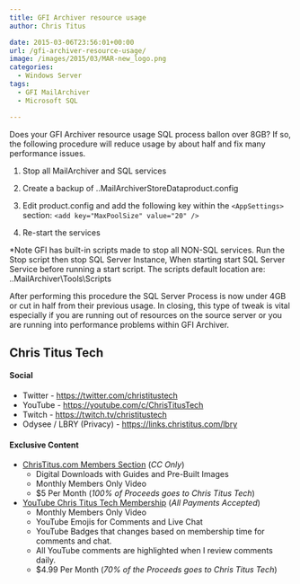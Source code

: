 ```yaml
---
title: GFI Archiver resource usage
author: Chris Titus

date: 2015-03-06T23:56:01+00:00
url: /gfi-archiver-resource-usage/
image: /images/2015/03/MAR-new_logo.png
categories:
  - Windows Server
tags:
  - GFI MailArchiver
  - Microsoft SQL

---
```

Does your GFI Archiver resource usage SQL process ballon over 8GB? If so, the following procedure will reduce usage by about half and fix many performance issues.<!--more-->

1. Stop all MailArchiver and SQL services
  
2. Create a backup of ..MailArchiverStoreDataproduct.config
  
3. Edit product.config and add the following key within the `<AppSettings>` section: `<add key="MaxPoolSize" value="20" />`
  
4. Re-start the services

*Note GFI has built-in scripts made to stop all NON-SQL services. Run the Stop script then stop SQL Server Instance, When starting start SQL Server Service before running a start script. The scripts default location are: ..MailArchiver\Tools\Scripts

After performing this procedure the SQL Server Process is now under 4GB or cut in half from their previous usage. In closing, this type of tweak is vital especially if you are running out of resources on the source server or you are running into performance problems within GFI Archiver.

## Chris Titus Tech

#### Social

- Twitter - <https://twitter.com/christitustech>
- YouTube - <https://youtube.com/c/ChrisTitusTech>
- Twitch - <https://twitch.tv/christitustech>
- Odysee / LBRY (Privacy) - <https://links.christitus.com/lbry>

#### Exclusive Content

- [ChrisTitus.com Members Section][1] (_CC Only_)
  - Digital Downloads with Guides and Pre-Built Images
  - Monthly Members Only Video
  - $5 Per Month (_100% of Proceeds goes to Chris Titus Tech_)
- [YouTube Chris Titus Tech Membership][2] (_All Payments Accepted_)
  - Monthly Members Only Video
  - YouTube Emojis for Comments and Live Chat
  - YouTube Badges that changes based on membership time for comments and chat.
  - All YouTube comments are highlighted when I review comments daily. 
  - $4.99 Per Month (_70% of the Proceeds goes to Chris Titus Tech_)

 [1]: https://portal.christitus.com
 [2]: https://links.christitus.com/join